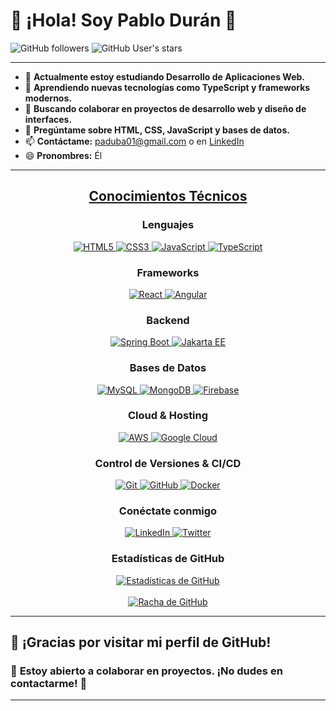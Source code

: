 # 🌟 **¡Hola! Soy Pablo Durán** 👋

![GitHub followers](https://img.shields.io/github/followers/Pablodb22?style=social) ![GitHub User's stars](https://img.shields.io/github/stars/Pablodb22?style=social)

---

- 🔭 **Actualmente estoy estudiando Desarrollo de Aplicaciones Web.**
- 🌱 **Aprendiendo nuevas tecnologías como TypeScript y frameworks modernos.**
- 👯 **Buscando colaborar en proyectos de desarrollo web y diseño de interfaces.**
- 💬 **Pregúntame sobre HTML, CSS, JavaScript y bases de datos.**
- 📫 **Contáctame:** [paduba01@gmail.com](mailto:paduba01@gmail.com) o en [LinkedIn](https://www.linkedin.com/in/pablo-dur%C3%A1n-ballesteros-17b036265/)
- 😄 **Pronombres:** Él

---

<h2 align="center"><u><b>Conocimientos Técnicos</b></u></h2>

<h3 align="center">Lenguajes</h3>
<p align="center">
  <a href="https://www.w3.org/html/" target="_blank"> 
    <img src="https://img.shields.io/badge/HTML5-E34F26?style=for-the-badge&logo=html5&logoColor=white" alt="HTML5"/> 
  </a>
  <a href="https://www.w3.org/Style/CSS/" target="_blank"> 
    <img src="https://img.shields.io/badge/CSS3-1572B6?style=for-the-badge&logo=css3&logoColor=white" alt="CSS3"/> 
  </a>
  <a href="https://developer.mozilla.org/en-US/docs/Web/JavaScript" target="_blank"> 
    <img src="https://img.shields.io/badge/JavaScript-F7DF1E?style=for-the-badge&logo=javascript&logoColor=black" alt="JavaScript"/> 
  </a>
  <a href="https://www.typescriptlang.org/" target="_blank"> 
    <img src="https://img.shields.io/badge/TypeScript-007ACC?style=for-the-badge&logo=typescript&logoColor=white" alt="TypeScript"/>
  </a>
</p>

<h3 align="center">Frameworks</h3>
<p align="center">
  <a href="https://reactjs.org/" target="_blank"> 
    <img src="https://img.shields.io/badge/React-61DAFB?style=for-the-badge&logo=react&logoColor=black" alt="React"/> 
  </a>
  <a href="https://angular.io/" target="_blank"> 
    <img src="https://img.shields.io/badge/Angular-DD0031?style=for-the-badge&logo=angular&logoColor=white" alt="Angular"/> 
  </a>
</p>

<h3 align="center">Backend</h3>
<p align="center">
  <a href="https://spring.io/" target="_blank"> 
    <img src="https://img.shields.io/badge/Spring%20Boot-6DB33F.svg?style=for-the-badge&logo=springboot&logoColor=white" alt="Spring Boot" /> 
  </a>
  <a href="https://jakarta.ee/" target="_blank"> 
    <img src="https://img.shields.io/badge/Jakarta%20EE-4EAA25.svg?style=for-the-badge&logo=jakarta&logoColor=white" alt="Jakarta EE" /> 
  </a>
</p>

<h3 align="center">Bases de Datos</h3>
<p align="center">
  <a href="https://www.mysql.org/" target="_blank"> 
    <img src="https://img.shields.io/badge/MySQL-005C84?style=for-the-badge&logo=mysql&logoColor=white" alt="MySQL"/> 
  </a>
  <a href="https://www.mongodb.com/" target="_blank"> 
    <img src="https://img.shields.io/badge/MongoDB-47A248.svg?style=for-the-badge&logo=mongodb&logoColor=white" alt="MongoDB"/> 
  </a>
  <a href="https://firebase.google.com/" target ="_blank"> 
    <img src="https://img.shields.io/badge/Firebase-FFCA28?style=for-the-badge&logo=firebase&logoColor=black" alt="Firebase"/> 
  </a>
</p>

<h3 align="center">Cloud & Hosting</h3>
<p align="center">
  <a href="https://aws.amazon.com/" target="_blank">
    <img src="https://img.shields.io/badge/Amazon_AWS-232F3E?style=for-the-badge&logo=amazon-aws&logoColor=white" alt="AWS"/> 
  </a>
  <a href="https://cloud.google.com/" target="_blank">
    <img src="https://img.shields.io/badge/Google_Cloud-4285F4?style=for-the-badge&logo=google-cloud&logoColor=white" alt="Google Cloud"/> 
  </a>
</p>

<h3 align="center">Control de Versiones & CI/CD</h3>
<p align="center">
  <a href="https://git-scm.com/" target="_blank">
    <img src="https://img.shields.io/badge/git-F05032.svg?style=for-the-badge&logo=git&logoColor=white" alt="Git"/>
  </a>
  <a href="https://github.com/Pablodb22" target="_blank">
    <img src="https://img.shields.io/badge/github-181717.svg?style=for-the-badge&logo=github&logoColor=white" alt="GitHub" />
  </a>
  <a href="https://www.docker.com/" target="_blank">
    <img src="https://img.shields.io/badge/docker-2496ED.svg?style=for-the-badge&logo=docker&logoColor=white" alt="Docker"/>
  </a>
</p>

<h3 align="center">Conéctate conmigo</h3>
<div style="margin-top:10px" align="center">
  <div>
    <a href="https://www.linkedin.com/in/pablo-dur%C3%A1n-ballesteros-17b036265/" target="_blank">
      <img src="https://img.shields.io/badge/LinkedIn-0A66C2.svg?style=for-the-badge&logo=linkedin&logoColor=white" alt="LinkedIn"/>
    </a>
    <a href="https://twitter.com/PabloDurán" target="_blank">
      <img src="https://img.shields.io/badge/Twitter-1DA1F2.svg?style=for-the-badge&logo=twitter&logoColor=white" alt="Twitter"/>
    </a>
  </div>
</div>

<h3 align="center">Estadísticas de GitHub</h3>
<div align="center">
  <a href="https://github.com/Pablodb22">
    <img align="center" src="https://github-readme-stats.vercel.app/api?username=Pablodb22&count_private=true&show_icons=true&theme=gruvbox&hide_border=true&custom_title=Estadísticas%20de%20Pablo" alt="Estadísticas de GitHub" />
  </a>
  <br><br>
  <a href="https://github.com/Pablodb22">
    <img align="center" src="https://github-readme-streak-stats.herokuapp.com/?user=Pablodb22&theme=gruvbox" alt="Racha de GitHub"/>
  </a>
</div>

---

## 🎉 **¡Gracias por visitar mi perfil de GitHub!** 

### 🤝 **Estoy abierto a colaborar en proyectos. ¡No dudes en contactarme!** 🌟

---
